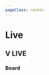 ```yaml
---
pageClass: routes
---
```


# Live

## V LIVE

### Board

<RouteEn author="TonyRL" example="/vlive/channel/FD53B/board/3530" path="/vlive/channel/:channel/board/:board" :paramsDesc="['Channel ID, can be found in the URL', 'Board ID, can be found in the URL']" radar="1" rssbud="1" />
